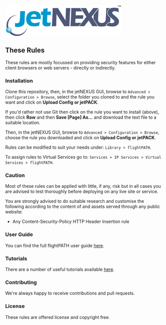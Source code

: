![jetNEXUS Logo](/jetnexus.jpg)

## These Rules

These rules are mostly focussed on providing security features for either client browsers or web servers - directly or indirectly.

### Installation

Clone this repository, then, in the jetNEXUS GUI, browse to `Advanced > Configuration > Browse`, select the folder you cloned to and the rule you want and click on **Upload Config or jetPACK**. 

If you'd rather not use Git then click on the rule you want to install (above), then click **Raw** and then **Save [Page] As...** and download the text file to a suitable location. 

Then, in the jetNEXUS GUI, browse to `Advanced > Configuration > Browse`, choose the rule you downloaded and click on **Upload Config or jetPACK**.

Rules can be modified to suit your needs under: `Library > flightPATH`.

To assign rules to Virtual Services go to: `Services > IP Services > Virtual Services > flightPATH`.

### Caution

Most of these rules can be applied with little, if any, risk but in all cases you are advised to test thoroughly before deploying on any live site or service.

You are strongly advised to do suitable research and customise the following according to the content of and assets served through any public website:

- Any Content-Security-Policy HTTP Header Insertion rule

### User Guide

You can find the full flightPATH user guide [here](http://www.jetnexus.com/usercentral/4-1-4/flightpath.html).

### Tutorials

There are a number of useful tutorials available [here](http://www.jetnexus.com/load-balancer/resources/flightpath-tutorials/).

### Contributing

We're always happy to receive contributions and pull requests.

### License

These rules are offered license and copyright free.
